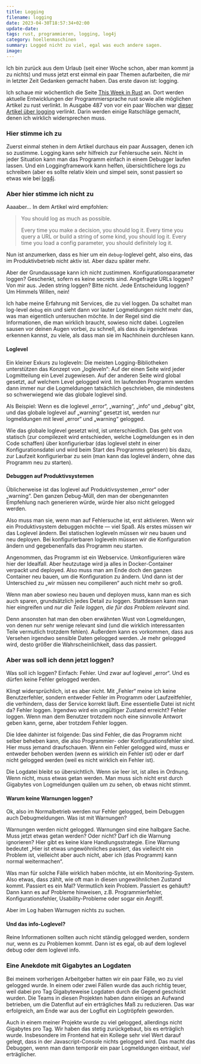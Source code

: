 ```yaml
---
title: Logging
filename: logging
date: 2023-04-30T18:57:34+02:00
update-date:
tags: rust, programmieren, logging, log4j
category: hoellenmaschinen
summary: Logged nicht zu viel, egal was euch andere sagen.
image:
---
```


Ich bin zurück aus dem Urlaub (seit einer Woche schon, aber man kommt ja zu nichts) und muss jetzt erst einmal ein paar Themen aufarbeiten, die mir in letzter Zeit Gedanken gemacht haben. Das erste davon ist: logging.

Ich schaue mir wöchentlich die Seite [This Week in Rust](https://this-week-in-rust.org) an. Dort werden aktuelle Entwicklungen der Programmiersprache rust sowie alle möglichen Artikel zu rust verlinkt. In Ausgabe 487 von vor ein paar Wochen war [dieser Artikel über logging](https://www.thecodedmessage.com/posts/logging/) verlinkt. Darin werden einige Ratschläge gemacht, denen ich wirklich widersprechen muss.

### Hier stimme ich zu

Zuerst einmal stehen in dem Artikel durchaus ein paar Aussagen, denen ich so zustimme. Logging kann sehr hilfreich zur Fehlersuche sein. Nicht in jeder Situation kann man das Programm einfach in einem Debugger laufen lassen. Und ein Loggingframework kann helfen, übersichtlichere logs zu schreiben (aber es sollte relativ klein und simpel sein, sonst passiert so etwas wie bei [log4j](https://de.wikipedia.org/wiki/Log4j#Bekanntwerden_einer_Sicherheitsl%C3%BCcke_im_Dezember_2021).

### Aber hier stimme ich nicht zu

Aaaaber… In dem Artikel wird empfohlen:

> You should log as much as possible.
>
> Every time you make a decision, you should log it. Every time you query a URL or build a string of some kind, you should log it. Every time you load a config parameter, you should definitely log it.

Nun ist anzumerken, dass es hier um ein `debug`-loglevel geht, also eins, das im Produktivbetrieb nicht aktiv ist. Aber dazu später mehr.

Aber der Grundaussage kann ich nicht zustimmen. Konfigurationsparameter loggen? Geschenkt, sofern es keine secrets sind. Angefragte URLs loggen? Von mir aus. Jeden string loggen? Bitte nicht. Jede Entscheidung loggen? Um Himmels Willen, nein!

Ich habe meine Erfahrung mit Services, die zu viel loggen. Da schaltet man log-level `debug` ein und sieht dann vor lauter Logmeldungen nicht mehr das, was man eigentlich untersuchen möchte. In der Regel sind die Informationen, die man wirklich braucht, sowieso nicht dabei. Logzeilen sausen vor deinen Augen vorbei, zu schnell, als dass du irgendetwas erkennen kannst, zu viele, als dass man sie im Nachhinein durchlesen kann.

#### Loglevel

Ein kleiner Exkurs zu logleveln: Die meisten Logging-Bibliotheken unterstützen das Konzept von „logleveln“: Auf der einen Seite wird jeder Logmitteilung ein Level zugewiesen. Auf der anderen Seite wird global gesetzt, auf welchem Level gelogged wird. Im laufenden Programm werden dann immer nur die Logmeldungen tatsächlich geschrieben, die mindestens so schwerwiegend wie das globale loglevel sind.

Als Beispiel: Wenn es die loglevel „error“, „warning“, „info“ und „debug“ gibt, und das globale loglevel auf „warning“ gesetzt ist, werden nur logmeldungen mit level „error“ und „warning“ gelogged.

Wie das globale loglevel gesetzt wird, ist unterschiedlich. Das geht von statisch (zur compilezeit wird entschieden, welche Logmeldungen es in den Code schaffen) über konfigurierbar (das loglevel steht in einer Konfigurationsdatei und wird beim Start des Programms gelesen) bis dazu, zur Laufzeit konfigurierbar zu sein (man kann das loglevel ändern, ohne das Programm neu zu starten).

#### Debuggen auf Produktivsystemen

Üblicherweise ist das loglevel auf Produktivsystemen „error“ oder „warning“. Den ganzen Debug-Müll, den man der obengenannten Empfehlung nach generieren würde, würde hier also nicht gelogged werden.

Also muss man sie, wenn man auf Fehlersuche ist, erst aktivieren. Wenn wir ein Produktivsystem debuggen möchte — viel Spaß. Als erstes müssen wir das Loglevel ändern. Bei statischen logleveln müssen wir neu bauen und neu deployen. Bei konfigurierbaren logleveln müssen wir die Konfiguration ändern und gegebenenfalls das Programm neu starten.

Angenommen, das Programm ist ein Webservice. Umkonfigurieren wäre hier der Idealfall. Aber heutzutage wird ja alles in Docker-Container verpackt und deployed. Also muss man am Ende doch den ganzen Container neu bauen, um die Konfiguration zu ändern. Und dann ist der Unterschied zu „wir müssen neu compilieren“ auch nicht mehr so groß.

Wenn man aber sowieso neu bauen und deployen muss, kann man es sich auch sparen, grundsätzlich jedes Detail zu loggen. Stattdessen kann man hier eingreifen und _nur die Teile loggen, die für das Problem relevant sind_.

Denn ansonsten hat man den oben erwähnten Wust von Logmeldungen, von denen nur sehr wenige relevant sind (und die wirklich interessanten Teile vermutlich trotzdem fehlen). Außerdem kann es vorkommen, dass aus Versehen irgendwo sensible Daten gelogged werden. Je mehr gelogged wird, desto größer die Wahrscheinlichkeit, dass das passiert.

### Aber was soll ich denn jetzt loggen?

Was soll ich loggen? Einfach: Fehler. Und zwar auf loglevel „error“. Und es dürfen keine Fehler gelogged werden.

Klingt widersprüchlich, ist es aber nicht. Mit „Fehler“ meine ich keine Benutzerfehler, sondern entweder Fehler im Programm oder Laufzeitfehler, die verhindern, dass der Service korrekt läuft. Eine essentielle Datei ist nicht da? Fehler loggen. Irgendwo wird ein ungültiger Zustand erreicht? Fehler loggen. Wenn man dem Benutzer trotzdem noch eine sinnvolle Antwort geben kann, gerne, aber trotzdem Fehler loggen.

Die Idee dahinter ist folgende: Das sind Fehler, die das Programm nicht selber beheben kann, die also Programmier- oder Konfigurationsfehler sind. Hier muss jemand draufschauen. Wenn ein Fehler gelogged wird, muss er entweder behoben werden (wenn es wirklich ein Fehler ist) oder er darf nicht gelogged werden (weil es nicht wirklich ein Fehler ist).

Die Logdatei bleibt so übersichtlich. Wenn sie leer ist, ist alles in Ordnung. Wenn nicht, muss etwas getan werden. Man muss sich nicht erst durch Gigabytes von Logmeldungen quälen um zu sehen, ob etwas nicht stimmt.

#### Warum keine Warnungen loggen?

Ok, also im Normalbetrieb werden nur Fehler gelogged, beim Debuggen auch Debugmeldungen. Was ist mit Warnungen?

Warnungen werden nicht gelogged. Warnungen sind eine halbgare Sache. Muss jetzt etwas getan werden? Oder nicht? Darf ich die Warnung ignorieren? Hier gibt es keine klare Handlungsstrategie. Eine Warnung bedeutet „Hier ist etwas ungewöhnliches passiert, das vielleicht ein Problem ist, vielleicht aber auch nicht, aber ich (das Programm) kann normal weitermachen“.

Was man für solche Fälle wirklich haben möchte, ist ein Monitoring-System. Also etwas, dass zählt, wie oft man in diesen ungewöhnlichen Zustand kommt. Passiert es ein Mal? Vermutlich kein Problem. Passiert es gehäuft? Dann kann es auf Probleme hinweisen, z.B. Programmierfehler, Konfigurationsfehler, Usability-Probleme oder sogar ein Angriff.

Aber im Log haben Warnugen nichts zu suchen.

#### Und das info-Loglevel?

Reine Informationen sollten auch nicht ständig gelogged werden, sondern nur, wenn es zu Problemen kommt. Dann ist es egal, ob auf dem loglevel debug oder dem loglevel info.

### Eine Anekdote mit Gigabytes an Logdaten

Bei meinem vorherigen Arbeitgeber hatten wir ein paar Fälle, wo zu viel gelogged wurde. In einem oder zwei Fällen wurde das auch richtig teuer, weil dabei pro Tag Gigabyteweise Logdaten durch die Gegend geschickt wurden. Die Teams in diesen Projekten haben dann einiges an Aufwand betrieben, um die Datenflut auf ein erträgliches Maß zu reduzieren. Das war erfolgreich, am Ende war aus der Logflut ein Logtröpfeln geworden.

Auch in einem meiner Projekte wurde zu viel gelogged, allerdings nicht Gigabytes pro Tag. Wir haben das stetig zurückgebaut, bis es erträglich wurde. Insbesondere im Frontend hat ein Kollege sehr viel Wert darauf gelegt, dass in der Javascript-Console nichts gelogged wird. Das macht das Debuggen, wenn man dann temporär ein paar Logmeldungen einbaut, _viel_ erträglicher.
